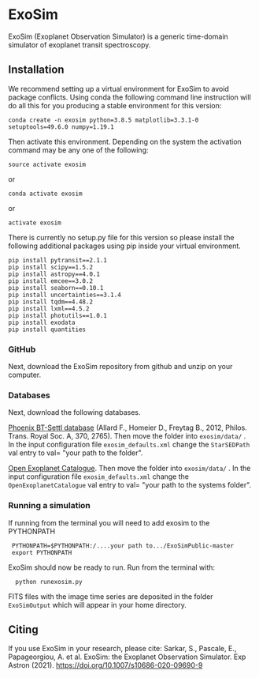 # ExoSim

ExoSim (Exoplanet Observation Simulator) is a generic time-domain simulator of exoplanet transit spectroscopy.

Installation
------
We recommend setting up a virtual environment  for ExoSim to avoid package conflicts.  Using conda the following command line instruction will do all this for you producing a stable environment for this version:

    conda create -n exosim python=3.8.5 matplotlib=3.3.1-0 setuptools=49.6.0 numpy=1.19.1

Then activate this environment. Depending on the system the activation command may be any one of the following:

    source activate exosim
    
or    

    conda activate exosim
    
or    
    
    activate exosim

There is currently no setup.py file for this version so please install the following additional packages using pip inside your virtual environment.
    
    pip install pytransit==2.1.1
    pip install scipy==1.5.2
    pip install astropy==4.0.1
    pip install emcee==3.0.2
    pip install seaborn==0.10.1
    pip install uncertainties==3.1.4
    pip install tqdm==4.48.2
    pip install lxml==4.5.2
    pip install photutils==1.0.1
    pip install exodata
    pip install quantities
    
### GitHub

Next, download the ExoSim repository from github and unzip on your computer.

### Databases

Next, download the following databases.  

[Phoenix BT-Settl database](https://phoenix.ens-lyon.fr/Grids/BT-Settl/CIFIST2011_2015/FITS/BT-Settl_M-0.0a+0.0.tar) (Allard F., Homeier D., Freytag B., 2012, Philos. Trans. Royal Soc. A, 370, 2765).  Then move the folder into `exosim/data/` .  
In the input configuration file `exosim_defaults.xml` change the `StarSEDPath` val entry to val= "your path to the folder".

[Open Exoplanet Catalogue](https://github.com/OpenExoplanetCatalogue/open_exoplanet_catalogue/). Then move the folder into `exosim/data/` .
In the input configuration file `exosim_defaults.xml` change the `OpenExoplanetCatalogue` val entry to val= "your path to the systems folder".

### Running a simulation

If running from the terminal you will need to add exosim to the PYTHONPATH

     PYTHONPATH=$PYTHONPATH:/....your path to.../ExoSimPublic-master 
     export PYTHONPATH

ExoSim should now be ready to run. Run from the terminal with:

      python runexosim.py
      
FITS files with the image time series are deposited in the folder `ExoSimOutput` which will appear in your home directory.


Citing
------

If you use ExoSim in your research, please cite:
Sarkar, S., Pascale, E., Papageorgiou, A. et al. ExoSim: the Exoplanet Observation Simulator. Exp Astron (2021). https://doi.org/10.1007/s10686-020-09690-9





